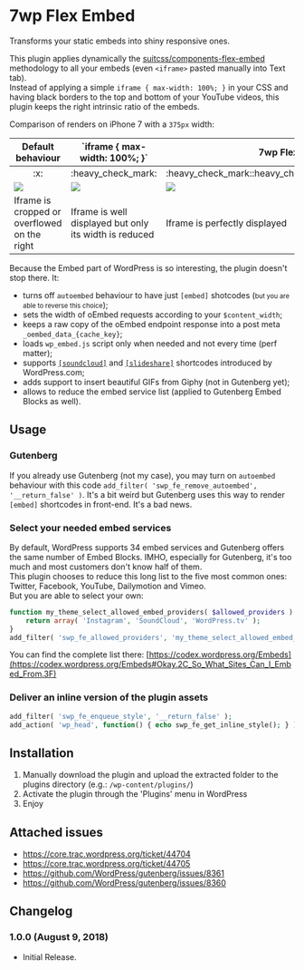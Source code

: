 # 7wp Flex Embed

Transforms your static embeds into shiny responsive ones.

This plugin applies dynamically the [suitcss/components-flex-embed](https://github.com/suitcss/components-flex-embed) methodology to all your embeds (even `<iframe>` pasted manually into Text tab).
<br>Instead of applying a simple `iframe { max-width: 100%; }` in your CSS and having black borders to the top and bottom of your YouTube videos, this plugin keeps the right intrinsic ratio of the embeds.

Comparison of renders on iPhone 7 with a `375px` width:

<table style="table-layout:fixed">
<thead>
<tr><th>Default behaviour</th><th>`iframe { max-width: 100%; }`</th><th>7wp Flex Embed</th></tr>
</thead>
<tbody>
<tr><td align="center">:x:</td><td align="center">:heavy_check_mark:</td><td align="center">:heavy_check_mark::heavy_check_mark::heavy_check_mark:</td></tr>
<tr><td valign="top"><img src="http://7studio.fr/github/7wp-flex-embed/screenshot-1.png"></td><td valign="top"><img src="http://7studio.fr/github/7wp-flex-embed/screenshot-2.png"></td><td valign="top"><img src="http://7studio.fr/github/7wp-flex-embed/screenshot-3.png"></td></tr>
<tr>
  <td>Iframe is cropped or overflowed on the right</td>
  <td>Iframe is well displayed but only its width is reduced</td>
  <td>Iframe is perfectly displayed</td>
</tr>
</tbody>
</table>

Because the Embed part of WordPress is so interesting, the plugin doesn't stop there. It:
 
* turns off `autoembed` behaviour to have just `[embed]` shotcodes (<small style="font-size:.8125em">but you are able to reverse this choice</small>);
* sets the width of oEmbed requests according to your `$content_width`;
* keeps a raw copy of the oEmbed endpoint response into a post meta `_oembed_data_{cache_key}`;
* loads `wp_embed.js` script only when needed and not every time (perf matter);
* supports [`[soundcloud]`](https://en.support.wordpress.com/soundcloud-audio-player/) and [`[slideshare]`](https://en.support.wordpress.com/slideshare/) shortcodes introduced by WordPress.com;
* adds support to insert beautiful GIFs from Giphy (not in Gutenberg yet);
* allows to reduce the embed service list (applied to Gutenberg Embed Blocks as well).

## Usage

### Gutenberg

If you already use Gutenberg (not my case), you may turn on `autoembed` behaviour with this code `add_filter( 'swp_fe_remove_autoembed', '__return_false' )`.
It's a bit weird but Gutenberg uses this way to render `[embed]` shortcodes in front-end. It's a bad news.

### Select your needed embed services

By default, WordPress supports 34 embed services and Gutenberg offers the same number of Embed Blocks. IMHO, especially for Gutenberg, 
it's too much and most customers don't know half of them.
<br>This plugin chooses to reduce this long list to the five most common ones: Twitter, Facebook, YouTube, Dailymotion and Vimeo.
<br>But you are able to select your own:
```php
function my_theme_select_allowed_embed_providers( $allowed_providers ) {
    return array( 'Instagram', 'SoundCloud', 'WordPress.tv' ); 
}
add_filter( 'swp_fe_allowed_providers', 'my_theme_select_allowed_embed_providers' );
```

You can find the complete list there: [https://codex.wordpress.org/Embeds](https://codex.wordpress.org/Embeds#Okay.2C_So_What_Sites_Can_I_Embed_From.3F)

### Deliver an inline version of the plugin assets

```php
add_filter( 'swp_fe_enqueue_style', '__return_false' );
add_action( 'wp_head', function() { echo swp_fe_get_inline_style(); } );
```

## Installation

1. Manually download the plugin and upload the extracted folder to the plugins directory (e.g.: `/wp-content/plugins/`)
2. Activate the plugin through the 'Plugins' menu in WordPress
3. Enjoy

## Attached issues

* https://core.trac.wordpress.org/ticket/44704
* https://core.trac.wordpress.org/ticket/44705
* https://github.com/WordPress/gutenberg/issues/8361
* https://github.com/WordPress/gutenberg/issues/8360

## Changelog

### 1.0.0 (August 9, 2018)
* Initial Release.
